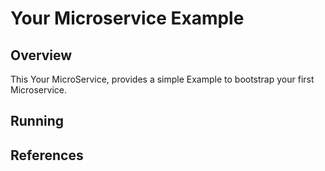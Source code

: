# Your Microservice Example

## Overview
This Your MicroService, provides a simple Example to bootstrap your first Microservice.

## Running

## References
